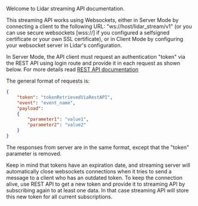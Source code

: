 Welcome to Lidar streaming API documentation.

This streaming API works using Websockets, either in Server Mode by connecting a client to the following URL: "ws://host/lidar_stream/v1" (or you can use secure websockets [wss://] if you configured a selfsigned certificate or your own SSL certificate), or in Client Mode by configuring your websocket server in Lidar's configuration.

In Server Mode, the API client must request an authentication "token" via the REST API using login route and provide it in each request as shown below. For more details read [REST API documentation](../doc)

The general format of requests is:

```json
{
    "token": "tokenRetrievedViaRestAPI",
    "event": "event_name",
    "payload":
    {
        "parameter1": "value1",
        "parameter2": "value2"
    }
}
```

The responses from server are in the same format, except that the "token" parameter is removed.

Keep in mind that tokens have an expiration date, and streaming server will automatically close websockets connections when it tries to send a message to a client who has an outdated token. To keep the connection alive, use REST API to get a new token and provide it to streaming API by subscribing again to at least one data. In that case streaming API will store this new token for all current subscriptions.
